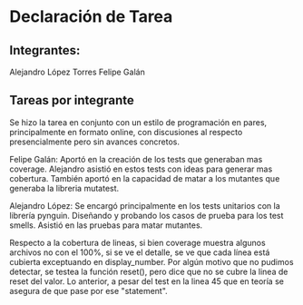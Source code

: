 # Declaración de Tarea

## Integrantes:
Alejandro López Torres
Felipe Galán

## Tareas por integrante

Se hizo la tarea en conjunto con un estilo de programación en pares, principalmente en formato online, con discusiones al respecto presencialmente pero sin avances concretos.

Felipe Galán: Aportó en la creación de los tests que generaban mas coverage. Alejandro asistió en estos tests con ideas para generar mas cobertura. También aportó en la capacidad de matar a los mutantes que generaba la libreria mutatest. 

Alejandro López: Se encargó principalmente en los tests unitarios con la librería pynguin. Diseñando y probando los casos de prueba para los test smells. Asistió en las pruebas para matar mutantes.

Respecto a la cobertura de lineas, si bien coverage muestra algunos archivos no con el 100%, si se ve el detalle, se ve que cada línea está cubierta exceptuando en display_number. 
Por algún motivo que no pudimos detectar, se testea la función reset(), pero dice que no se cubre la linea de reset del valor. Lo anterior, a pesar del test en la linea 45 que en teoría se asegura de que pase por ese "statement".

